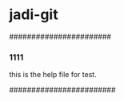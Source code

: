 # jadi-git

#######################
### 1111 ###
this is the help file for test.

########################

